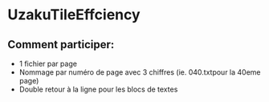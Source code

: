 # UzakuTileEffciency
## Comment participer:
- 1 fichier par page
- Nommage par numéro de page avec 3 chiffres (ie. 040.txtpour la 40eme page)
- Double retour à la ligne pour les blocs de textes
